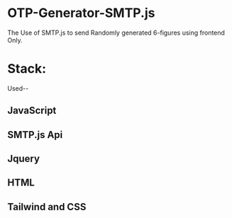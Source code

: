 # OTP-Generator-SMTP.js
The Use of SMTP.js to send Randomly generated 6-figures using frontend Only.

# Stack:
Used--
## JavaScript
## SMTP.js Api
## Jquery
## HTML
## Tailwind and CSS
